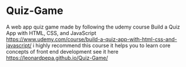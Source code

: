 # Quiz-Game

A web app quiz game made by following the udemy course Build a Quiz App with HTML, CSS, and JavaScript
https://www.udemy.com/course/build-a-quiz-app-with-html-css-and-javascript/
i highly recommend this course it helps you to learn core concepts of front end development
see it here https://leonardpepa.github.io/Quiz-Game/

